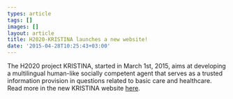 ```yaml
---
types: article
tags: []
images: []
layout: article
title: H2020-KRISTINA launches a new website!
date: '2015-04-28T10:25:43+03:00'
---
```

<p class="p1"><span class="s1">The H2020 project KRISTINA, started in March 1st, 2015, aims at developing a multilingual human-like socially competent agent that serves as a trusted information provision in questions related to basic care and healthcare. Read more in the new KRISTINA website <a href="http://kristina-project.eu/" target="_blank">here</a>.</span></p>
